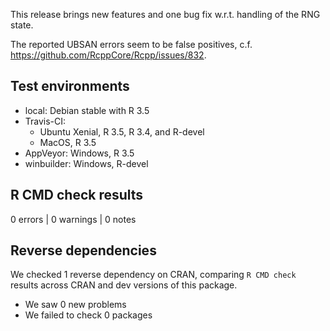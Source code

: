 This release brings new features and one bug fix w.r.t. handling of the
RNG state. 

The reported UBSAN errors seem to be false positives, c.f.
<https://github.com/RcppCore/Rcpp/issues/832>.

## Test environments
* local:  Debian stable with R 3.5
* Travis-CI:
    * Ubuntu Xenial, R 3.5, R 3.4, and R-devel
    * MacOS, R 3.5
* AppVeyor: Windows, R 3.5
* winbuilder: Windows, R-devel

## R CMD check results

0 errors | 0 warnings | 0 notes

## Reverse dependencies

We checked 1 reverse dependency on CRAN, comparing `R CMD check` results across
CRAN and dev versions of this package.

 * We saw 0 new problems
 * We failed to check 0 packages
